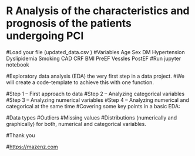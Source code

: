 # R Analysis of the characteristics and prognosis of the patients undergoing PCI
#Load your file (updated_data.csv ) 
#Variables Age	Sex	DM	Hypertension	Dyslipidemia	Smoking	CAD	CRF	BMI	PreEF	Vessles	PostEF
#Run jupyter notebook

#Exploratory data analysis (EDA) the very first step in a data project. 
#We will create a code-template to achieve this with one function.

#Step 1 – First approach to data
#Step 2 – Analyzing categorical variables
#Step 3 – Analyzing numerical variables
#Step 4 – Analyzing numerical and categorical at the same time
#Covering some key points in a basic EDA:

#Data types
#Outliers
#Missing values
#Distributions (numerically and graphically) for both, numerical and categorical variables.


#Thank you

#https://mazenz.com
